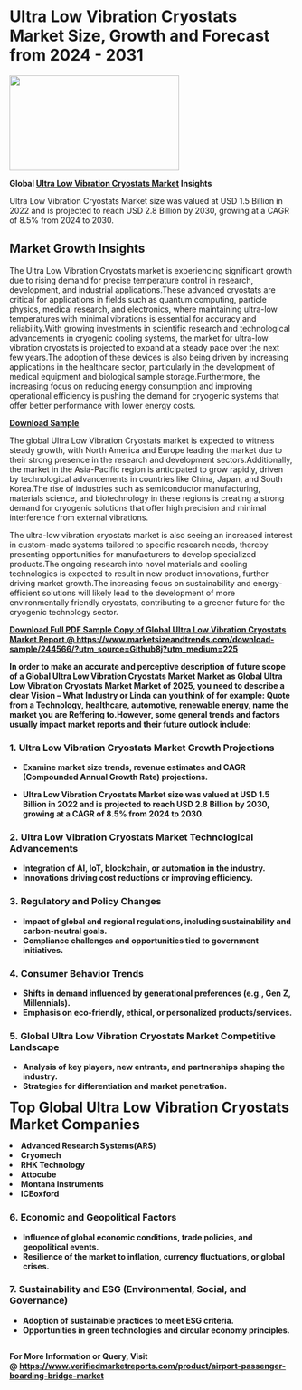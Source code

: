 <H1>Ultra Low Vibration Cryostats Market Size, Growth and Forecast from 2024 - 2031</H1><img class="aligncenter size-medium wp-image-584254" src="https://thirdeyenews.in/wp-content/uploads/2024/09/Global-Market-Research-300x168.jpeg" alt="" width="300" height="168" /><p><strong>Global&nbsp;<a href="https://www.marketsizeandtrends.com/download-sample/244566/?utm_source=Github8j?utm_medium=225">Ultra Low Vibration Cryostats Market</a> Insights</strong></p><p>Ultra Low Vibration Cryostats Market size was valued at USD 1.5 Billion in 2022 and is projected to reach USD 2.8 Billion by 2030, growing at a CAGR of 8.5% from 2024 to 2030.</p><p><h2>Market Growth Insights</h2> <p>The Ultra Low Vibration Cryostats market is experiencing significant growth due to rising demand for precise temperature control in research, development, and industrial applications.These advanced cryostats are critical for applications in fields such as quantum computing, particle physics, medical research, and electronics, where maintaining ultra-low temperatures with minimal vibrations is essential for accuracy and reliability.With growing investments in scientific research and technological advancements in cryogenic cooling systems, the market for ultra-low vibration cryostats is projected to expand at a steady pace over the next few years.The adoption of these devices is also being driven by increasing applications in the healthcare sector, particularly in the development of medical equipment and biological sample storage.Furthermore, the increasing focus on reducing energy consumption and improving operational efficiency is pushing the demand for cryogenic systems that offer better performance with lower energy costs.</p> <p><strong><a href="DownloadSampleLink">Download Sample</a></strong></p> <p>The global Ultra Low Vibration Cryostats market is expected to witness steady growth, with North America and Europe leading the market due to their strong presence in the research and development sectors.Additionally, the market in the Asia-Pacific region is anticipated to grow rapidly, driven by technological advancements in countries like China, Japan, and South Korea.The rise of industries such as semiconductor manufacturing, materials science, and biotechnology in these regions is creating a strong demand for cryogenic solutions that offer high precision and minimal interference from external vibrations.</p> <p>The ultra-low vibration cryostats market is also seeing an increased interest in custom-made systems tailored to specific research needs, thereby presenting opportunities for manufacturers to develop specialized products.The ongoing research into novel materials and cooling technologies is expected to result in new product innovations, further driving market growth.The increasing focus on sustainability and energy-efficient solutions will likely lead to the development of more environmentally friendly cryostats, contributing to a greener future for the cryogenic technology sector.</p> <p><strong><a href="GetMoreLink"></p><p><span class=""><strong>Download Full PDF Sample Copy of Global Ultra Low Vibration Cryostats Market Report</strong> @ <a href="https://www.marketsizeandtrends.com/download-sample/244566/?utm_source=Github8j?utm_medium=225" target="_blank">https://www.marketsizeandtrends.com/download-sample/244566/?utm_source=Github8j?utm_medium=225</a></span></p><p>In order to make an accurate and perceptive description of future scope of a Global&nbsp;Ultra Low Vibration Cryostats Market Market as Global&nbsp;Ultra Low Vibration Cryostats Market Market of 2025, you need to describe a clear Vision &ndash; What Industry or Linda can you think of for example: Quote from a Technology, healthcare, automotive, renewable energy, name the market you are Reffering to.However, some general trends and factors usually impact market reports and their future outlook include:</p><h3>1.&nbsp;<strong>Ultra Low Vibration Cryostats Market Growth Projections</strong></h3><ul><li>Examine market size trends, revenue estimates and CAGR (Compounded Annual Growth Rate) projections.</li><li><p>Ultra Low Vibration Cryostats Market size was valued at USD 1.5 Billion in 2022 and is projected to reach USD 2.8 Billion by 2030, growing at a CAGR of 8.5% from 2024 to 2030.</p></li></ul><h3>2.&nbsp;<strong>Ultra Low Vibration Cryostats Market Technological Advancements</strong></h3><ul><li>Integration of AI, IoT, blockchain, or automation in the industry.</li><li>Innovations driving cost reductions or improving efficiency.</li></ul><h3>3.&nbsp;<strong>Regulatory and Policy Changes</strong></h3><ul><li>Impact of global and regional regulations, including sustainability and carbon-neutral goals.</li><li>Compliance challenges and opportunities tied to government initiatives.</li></ul><h3>4.&nbsp;<strong>Consumer Behavior Trends</strong></h3><ul><li>Shifts in demand influenced by generational preferences (e.g., Gen Z, Millennials).</li><li>Emphasis on eco-friendly, ethical, or personalized products/services.</li></ul><h3>5.&nbsp;<strong>Global Ultra Low Vibration Cryostats Market Competitive Landscape</strong></h3><ul><li>Analysis of key players, new entrants, and partnerships shaping the industry.</li><li>Strategies for differentiation and market penetration.</li></ul><p data-pm-slice="1 1 []"><span style="color: inherit; font-family: inherit; font-size: 25px;">Top Global Ultra Low Vibration Cryostats Market Companies</span></p><div class="" data-test-id=""><p><li>Advanced Research Systems(ARS)</li><li> Cryomech</li><li> RHK Technology</li><li> Attocube</li><li> Montana Instruments</li><li> ICEoxford</li></p></div><h3>6.&nbsp;<strong>Economic and Geopolitical Factors</strong></h3><ul><li>Influence of global economic conditions, trade policies, and geopolitical events.</li><li>Resilience of the market to inflation, currency fluctuations, or global crises.</li></ul><h3>7.&nbsp;<strong>Sustainability and ESG (Environmental, Social, and Governance)</strong></h3><ul><li>Adoption of sustainable practices to meet ESG criteria.</li><li>Opportunities in green technologies and circular economy principles.</li></ul><h2><strong style="font-size: 14px;">For More Information or Query, Visit @&nbsp;</strong><a style="background-color: #ffffff; font-size: 14px;" href="https://www.marketsizeandtrends.com/report/ultra-low-vibration-cryostats-market/" target="_blank">https://www.verifiedmarketreports.com/product/airport-passenger-boarding-bridge-market</a></h2>